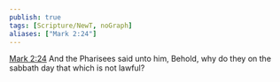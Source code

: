 ```yaml
---
publish: true
tags: [Scripture/NewT, noGraph]
aliases: ["Mark 2:24"]
---
```

[Mark 2:24](https://churchofjesuschrist.org/study/scriptures/nt/mark/2?lang=eng&id=p24#p24) And the Pharisees said unto him, Behold, why do they on the sabbath day that which is not lawful?
